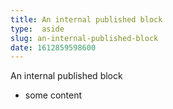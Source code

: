 ```yaml
---
title: An internal published block
type:  aside
slug: an-internal-published-block
date: 1612859598600
---
```



An internal published block
* some content
